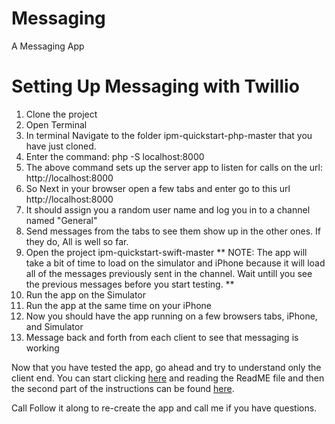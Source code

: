 # Messaging
A Messaging App

<h1>Setting Up Messaging with Twillio</h1>

1. Clone the project
2. Open Terminal
3. In terminal Navigate to the folder ipm-quickstart-php-master that you have just cloned.
4. Enter the command:
php -S localhost:8000
5. The above command sets up the server app to listen for calls on the url:
http://localhost:8000
6. So Next in your browser open a few tabs and enter go to this url
http://localhost:8000
7. It should assign you a random user name and log you in to a channel named "General"
8. Send messages from the tabs to see them show up in the other ones. If they do, All is well so far.
9. Open the project ipm-quickstart-swift-master
** NOTE: The app will take a bit of time to load on the simulator and iPhone because it will load all of the messages previously sent in the channel. Wait untill you see the previous messages before you start testing. **
10. Run the app on the Simulator
11. Run the app at the same time on your iPhone
12. Now you should have the app running on a few browsers tabs, iPhone, and Simulator
13. Message back and forth from each client to see that messaging is working

Now that you have tested the app, go ahead and try to understand only the client end. You can start clicking <a href="https://github.com/abbasiindustries/Messaging/tree/master/ipm-quickstart-swift-master">here</a> and reading the ReadME file and then the second part of the instructions can be found <a href="https://www.twilio.com/blog/2015/12/designing-chat-applications-for-ios-using-swift.html">here</a>.

Call Follow it along to re-create the app and call me if you have questions.